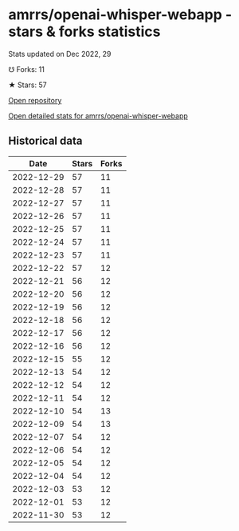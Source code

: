 # amrrs/openai-whisper-webapp - stars & forks statistics

Stats updated on Dec 2022, 29

☋ Forks: 11

★ Stars: 57

[Open repository](https://github.com/amrrs/openai-whisper-webapp)

[Open detailed stats for amrrs/openai-whisper-webapp](https://reviewgithub.com/rep/amrrs/openai-whisper-webapp)

## Historical data
| Date | Stars | Forks |
|------|-------|-------|
| 2022-12-29 | 57 | 11 | 
| 2022-12-28 | 57 | 11 | 
| 2022-12-27 | 57 | 11 | 
| 2022-12-26 | 57 | 11 | 
| 2022-12-25 | 57 | 11 | 
| 2022-12-24 | 57 | 11 | 
| 2022-12-23 | 57 | 11 | 
| 2022-12-22 | 57 | 12 | 
| 2022-12-21 | 56 | 12 | 
| 2022-12-20 | 56 | 12 | 
| 2022-12-19 | 56 | 12 | 
| 2022-12-18 | 56 | 12 | 
| 2022-12-17 | 56 | 12 | 
| 2022-12-16 | 56 | 12 | 
| 2022-12-15 | 55 | 12 | 
| 2022-12-13 | 54 | 12 | 
| 2022-12-12 | 54 | 12 | 
| 2022-12-11 | 54 | 12 | 
| 2022-12-10 | 54 | 13 | 
| 2022-12-09 | 54 | 13 | 
| 2022-12-07 | 54 | 12 | 
| 2022-12-06 | 54 | 12 | 
| 2022-12-05 | 54 | 12 | 
| 2022-12-04 | 54 | 12 | 
| 2022-12-03 | 53 | 12 | 
| 2022-12-01 | 53 | 12 | 
| 2022-11-30 | 53 | 12 | 

